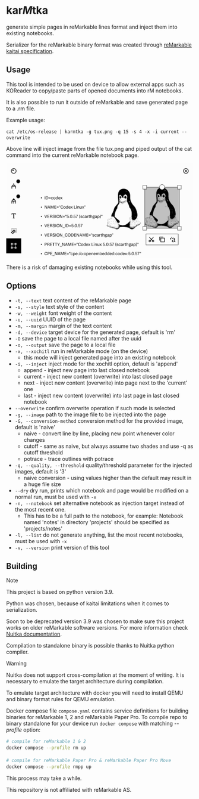 # kar*M*tka

generate simple pages in reMarkable lines format and inject them 
into existing notebooks.  

Serializer for the reMarkable binary format was created through [reMarkable kaitai specification](https://github.com/cyanjnpr/reMarkable-kaitai-v6).

## Usage

This tool is intended to be used on device to allow external apps 
such as KOReader to copy/paste parts of opened documents into rM notebooks.

It is also possible to run it outside of reMarkable and save generated page to a .rm file.

Example usage:
```
cat /etc/os-release | karmtka -g tux.png -q 15 -s 4 -x -i current --overwrite
```
Above line will inject image from the file tux.png and piped output of the cat command 
into the current reMarkable notebook page.

![view of the generated reMarkable page](docs/example.png)

There is a risk of damaging existing notebooks while using this tool.

## Options
- `-t, --text` text content of the reMarkable page
- `-s, --style` text style of the content
- `-w, --weight` font weight of the content
- `-u, --uuid` UUID of the page
- `-m, --margin` margin of the text content
- `-d, --device` target device for the generated page, default is 'rm'
- `-O` save the page to a local file named after the uuid
- `-o, --output` save the page to a local file
- `-x, --xochitl` run in reMarkable mode (on the device)
  - this mode will inject generated page into an existing notebook
- `-i, --inject` inject mode for the xochitl option, default is 'append'
  - append - inject new page into last closed notebook
  - current - inject new content (overwrite) into last closed page
  - next - inject new content (overwrite) into page next to the 'current' one
  - last - inject new content (overwrite) into last page in last closed notebook
- `--overwrite` confirm overwrite operation if such mode is selected
- `-g, --image` path to the image file to be injected into the page
- `-G, --conversion-method` conversion method for the provided image, default is 'naive'
  - naive - convert line by line, placing new point whenever color changes
  - cutoff - same as naive, but always assume two shades and use -q as cutoff threshold
  - potrace - trace outlines with potrace
- `-q, --quality, --threshold` quality/threshold parameter for the injected images, default is '3'
  - naive conversion - using values higher than the default may result in a huge file size
- `--dry` dry run, prints which notebook and page would be modified on a normal run, must be used with `-x`
- `-n, --notebook` set alternative notebook as injection target instead of the most recent one.
  - This has to be a full path to the notebook, for example: Notebook named 'notes' in directory 'projects' should be specified as 'projects/notes'
- `-l, --list` do not generate anything, list the most recent notebooks, must be used with `-x`
- `-v, --version` print version of this tool

## Building

> [!Note]
> This project is based on python version 3.9.
>
> Python was chosen, because of kaitai limitations when it comes to serialization.
>
> Soon to be deprecated version 3.9 was chosen to 
> make sure this project works on older reMarkable software versions.
> For more information check [Nuitka documentation](https://nuitka.net/user-documentation/common-issue-solutions.html#linux-standalone).

Compilation to standalone binary is possible thanks to Nuitka python compiler.

> [!Warning]
> Nuitka does not support cross-compilation
> at the moment of writing.
> It is necessary to emulate the target architecture during compilation.

To emulate target architecture with docker you will need to install QEMU and binary format rules for QEMU emulation.


Docker compose file `compose.yaml` contains service definitions for building binaries for reMarkable 1, 2 and reMarkable Paper Pro.
To compile repo to binary standalone for your device run `docker compose` with matching *--profile* option:
```bash
# compile for reMarkable 1 & 2
docker compose --profile rm up

# compile for reMarkable Paper Pro & reMarkable Paper Pro Move
docker compose --profile rmpp up
```
This process may take a while.


This repository is not affiliated with reMarkable AS.



